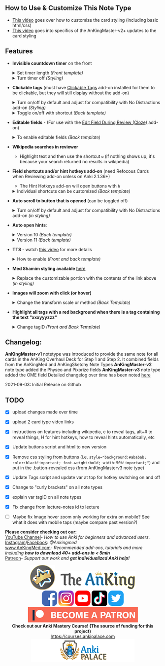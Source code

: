 ## How to Use & Customize This Note Type
- <a href="https://www.youtube.com/watch?v=HgKDRTTTnh4&t=37s">This video</a> goes over how to customize the card styling (including basic html/css)
- <a href="https://www.youtube.com/watch?v=4Q6Ll5k412U&t=1s">This video</a> goes into specifics of the AnKingMaster-v2+ updates to the card styling

## Features
- <b>Invisible countdown timer</b> on the front
  <details><summary>Set timer length <i>(Front template)</i></summary>
    <p>

    ```
    //############## TIMER CONFIGURATION START ##############
    //Set Timer Length
    var minutes = 0
    var seconds = 9
    //############## TIMER CONFIGURATION END ##############
    ```
    </p>
  </details>
  <details><summary>Turn timer off <i>(Styling)</i></summary>
    <p>

    ```
    /* TIMER ON/OFF */
    .timer { display: block; } /* 'none' or 'block' */
    ```
    </p>
  </details>

- <b>Clickable tags</b> (must have <a href="">Clickable Tags</a> add-on installed for them to be clickable, but they will still display without the add-on)
  <details><summary>Turn on/off by default and adjust for compatibility with No Distractions add-on <i>(Styling)</i></summary>
    <p>

    ```
    /* TAGS ON/OFF DESKTOP & MOBILE*/
       #tags-container { display: none; }  /* ‘none’ or ‘block’ */
    .mobile #tags-container { display: none; } /* ‘none’ or ‘block’ */
    /* MOVE TAGS UP FOR 'NO-DISTRACTIONS' ADD-ON */
    #tags-container{ padding-bottom: 0px; } /* 0 normal, 55 to move up */
    ```
    </p>
  </details>
  <details><summary>Toggle on/off with shortcut <i>(Back template)</i></summary>
    <p>

    Default is `c`
    ```
    // ##############  TAG SHORTCUT  ##############
    // Visit https://keycode.info/ to get the number/letter for the key you want to assign. 
    var ToggleTags = "67"; // c
    ```
    </p>
  </details>

- <b>Editable fields</b> - (For use with the <a href="">Edit Field During Review (Cloze)</a> add-on)
  <details><summary>To enable editable fields <i>(Back template)</i></summary>
    <p>

    1. Make sure that the correct add-on is installed (NOT `Edit Field During Review`)
    2. The config of `Edit Field During Review (Cloze)` allows for click to edit or ctrl+click to edit
    3. In order to make a field editable, change `{{Personal Notes}}` to `{{edit:Personal Notes}}`. 
    <u>For cloze fields:</u>
    Change `<div class="editcloze">{{cloze:Text}}</div>` to `<div class="editcloze">{{edit:cloze:Text}}</div>`
    Do NOT change `<div class="clozefield">{{cloze:Text}}</div>` (This is set for mobile to avoid errors)

    </p>
  </details>
- <b>Wikipedia searches in reviewer</b>
  - Highlight text and then use the shortcut `w` (if nothing shows up, it's because your search returned no results in wikipedia)
- <b>Field shortcuts and/or hint hotkeys add-on</b> (need Refocous Cards when Reviewing add-on unless on Anki 2.1.36+)
  - The Hint Hotkeys add-on will open buttons with `h`
  <details><summary>Individual shortcuts can be customized <i>(Back template)</i></summary>
    <p>

    ```
    // ##############  BUTTON REVEAL SHORTCUTS  ##############
    // Visit https://keycode.info/ to get the number/letter for the key you want to assign. 
    // The shortcuts are  Alt  +  the number/letter below
    // All shortcuts will also open with "H" if using the Hint Hotkeys add-on 

    var lecturenotes = '49'; // alt + 1
    var missedQ = '50'; // alt + 2
    var pathoma = '51'; // alt + 3
    var bnb = '52'; // alt + 4
    var firstaid = '53'; // alt + 5
    var sketchy = '54'; // alt + 6
    var pixorize = '55'; // alt + 7
    var physeo = '56'; // alt + 8
	  var ome= '112'; // alt + f1
    var additional = '57'; // alt + 9
    var OpenCloseAll = '222'; // '
    ```
    </p>
  </details>
- <b>Auto scroll to button that is opened</b> (can be toggled off)
  <details><summary>Turn on/off by default and adjust for compatibility with No Distractions add-on <i>(in styling)</i></summary>
    <p>

    Change `true` to `false` to turn off the auto scroll
    ```
    var ScrollToButton = true;
    ```
    </p>
  </details>
- <b>Auto open hints</b>:
    <details><summary>Version 10 <i>(Back template)</i></summary>
    <p>

    <img src="/screenshots/Auto-open-hint.jpg" style="width:600px">
    </p>
  </details>
  <details><summary>Version 11 <i>(Back template)</i></summary>
    <p>

    ```
    // change values from false to true to have the fields revealed from the start
    var ShowLectureNotes = false;
    var ShowMissedQuestions = false;
    var ShowPathoma = false;
    var ShowBoards = false;
    var ShowFirstAid = false;
    var ShowSketchy = false;
    var ShowPixorize = false;
    var ShowPhyseo = false;
    var ShowFirstAid = false;
    var ShowOME = false;
    var ShowAdditional = false;
    ```
    </p>
  </details>
- <b>TTS</b> - watch <a href="https://www.youtube.com/watch?v=5QFDrY7PDUk&t=4s">this video</a> for more details
  <details><summary>How to enable <i>(Front and back template)</i></summary>
    <p>

    ## Front template:
    ```
    <!-- ##############  Text-to-speech  ##############
    replace the arrows/dashes from the statement below with double brackets-->

    <!--tts en_US voices=Apple_Samantha speed=1.4:cloze:Text-->
    ```
    <u>change to look like:</u>
    ```
    <!-- ##############  Text-to-speech  ##############
    replace the arrows/dashes from the statement below with double brackets-->

    {{tts en_US voices=Apple_Samantha speed=1.4:cloze:Text}}
    ```
    ## Back template:
    ```
    <!-- ##############  TEXT-TO-SPEECH ##############
    replace the arrows/dashes from the statement below with double brackets-->

    <!--tts en_US voices=Apple_Samantha speed=1.4:cloze-only:Text-->
    ```
    <u>change to look like:</u>
    ```
    <!-- ##############  TEXT-TO-SPEECH ##############
    replace the arrows/dashes from the statement below with double brackets-->

    {{tts en_US voices=Apple_Samantha speed=1.4:cloze-only:Text}}
    ```
    </p>
  </details>
- <b>Med Shamim styling available</b> <a href="/Note Types/Cloze-AnKingMaster-v3/Shamim Customize styling.css">here</a>
  <details><summary>Replace the customizable portion with the contents of the link above <i>(in styling)</i></summary>
    <p>

    <u>The customizable portion begins and ends as shown below:</u>
    ```
    /*~~~~~~~~USER CUSTOMIZATION START~~~~~~~~~*/
    ...
    contents
    ...
    /* ~~~~~~~~END CUSTOMIZATION~~~~~~~~ */
    ```
    </p>
  </details>
- <b>Images will zoom with click (or hover)</b>
  <details><summary>Change the transform scale or method <i>(Back Template)</i></summary>
    <p>

    `active` will cause images to zoom on click. `hover` will cause images to zoom on hover 
    ```
    /*Image hover zoom*/
    #extra img:active, #lecture img:active, #missed img:active, #pathoma img:active, #bnb img:active { transform:scale(1.2); }
    #firstaid img:active, #sketchy img:active, #pixorize img:active, #physeo img:active, #additional img:active { transform:scale(1.5); }
    ```
    </p>
  </details>
- <b>Highlight all tags with a red background when there is a tag containing the text "xxxyyyzzz"</b>
  <details><summary>Change tagID <i>(Front and Back Template)</i></summary>
    <p>

    ```
    //ENTER THE TAG TERM WHICH, WHEN PRESENT, WILL TRIGGER A RED BACKGROUND
    var tagID = "XXXYYYZZZ"
    ```
    </p>
  </details>

## Changelog:
<b>AnKingMaster-v1</b> notetype was introduced to provide the same note for all cards in the AnKing Overhaul Deck for Step 1 and Step 2. It combined fields from the AnKingMed and AnKingSketchy Note Types
<b>AnKingMaster-v2</b> note type added the Physeo and Pixorize fields
<b>AnKingMaster-v3</b> note type added the OME field
Detailed changelog over time has been noted <a href="https://www.ankipalace.com/deck-updates-log">here</a>

2021-09-03: Initial Release on Github

## TODO
- [x] upload changes made over time
- [X] upload 2 card type video links
- [X] instructions on features including wikipedia, c to reveal tags, alt+# to reveal things, H for hint hotkeys, how to reveal hints automatically, etc
- [X] Update buttons script and html to new version
- [X] Remove css styling from buttons (i.e. `style="background:#ababab; color:black!important; font-weight:bold; width:50%!important;"`) and put in the .button-revealed css (from AnKingMasterv3 note type)
- [X] Update Tags script and update var at top for hotkey switching on and off
- [X] Change to "curly brackets" on all note types
- [X] explain var tagID on all note types
- [X] Fix change from lecture-notes id to lecture
- [ ] Maybe fix Image hover zoom only working for extra on mobile?  See what it does with mobile taps (maybe compare past version?)


<b>Please consider checking out our:</b>
<br>
<a href="https://www.youtube.com/theanking/playlists" rel="nofollow">YouTube Channel</a>- <i>How to use Anki for beginners and advanced users.</i> 
<br>
<a href="https://www.instagram.com/ankingmed" rel="nofollow">Instagram</a>/<a href="https://www.facebook.com/ankingmed" rel="nofollow">Facebook</a>: <i>@Ankingmed</i>
<br>
<a href="https://www.ankingmed.com" rel="nofollow">www.AnKingMed.com</a>- <i>Recommended add-ons, tutorials and more including <b>how to download 40+ add-ons in &lt; 5min</b></i>
<br>
<a href="https://www.ankipalace.com/membership" rel="nofollow">Patreon</a>- <i>Support our work and <b>get individualized Anki help!</b></i><br>

<p align="center">
<a href="https://www.ankingmed.com" rel="nofollow"><img src="https://raw.githubusercontent.com/AnKingMed/My-images/master/AnKing/AnKingSmall.png?raw=true"></a><a href="https://www.ankingmed.com" rel="nofollow"><img src="https://raw.githubusercontent.com/AnKingMed/My-images/master/AnKing/TheAnKing.png?raw=true"></a>
  <br>
  <a href="https://www.facebook.com/ankingmed" rel="nofollow"><img src="https://raw.githubusercontent.com/AnKingMed/My-images/master/Social/FB.png?raw=true"></a>     <a href="https://www.instagram.com/ankingmed" rel="nofollow"><img src="https://raw.githubusercontent.com/AnKingMed/My-images/master/Social/Instagram.png?raw=true"></a>     <a href="https://www.youtube.com/theanking" rel="nofollow"><img src="https://raw.githubusercontent.com/AnKingMed/My-images/master/Social/YT.png?raw=true"></a>     <a href="https://www.tiktok.com/@ankingmed" rel="nofollow"><img src="https://raw.githubusercontent.com/AnKingMed/My-images/master/Social/TikTok.png?raw=true"></a>     <a href="https://www.twitter.com/ankingmed" rel="nofollow"><img src="https://raw.githubusercontent.com/AnKingMed/My-images/master/Social/Twitter.png?raw=true"></a>
  <br>
<a href="https://www.ankipalace.com/membership" rel="nofollow"><img src="https://raw.githubusercontent.com/AnKingMed/My-images/master/AnKing/Patreon.jpg?raw=true"></a>
<br>
<b>Check out our Anki Mastery Course! (The source of funding for this project)</b><br>
          <a href="https://courses.ankipalace.com/?utm_source=anking_bg_add-on&amp;utm_medium=anki_add-on_page&amp;utm_campaign=mastery_course" rel="nofollow">https://courses.ankipalace.com</a>
<a href="https://courses.ankipalace.com/?utm_source=anking_bg_add-on&amp;utm_medium=anki_add-on_page&amp;utm_campaign=mastery_course" rel="nofollow">
  <br>
  <img src="https://raw.githubusercontent.com/AnKingMed/My-images/master/AnKing/AnkiPalace.png?raw=true"></a></p>
